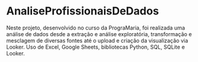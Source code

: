 # AnaliseProfissionaisDeDados
Neste projeto, desenvolvido no curso da PrograMaria, foi realizada uma análise de dados desde a extração e análise exploratória, transformação e mesclagem de diversas fontes até o upload e criação da visualização via Looker. Uso de Excel, Google Sheets, bibliotecas Python, SQL, SQLite e Looker. 
